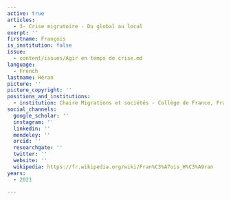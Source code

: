 ```yaml
---
active: true
articles:
  - 3- Crise migratoire - Du global au local
exerpt: ''
firstname: François
is_institution: false
issue:
  - content/issues/Agir en temps de crise.md
language:
  - French
lastname: Héran
picture: ''
picture_copyright: ''
positions_and_institutions:
  - institution: Chaire Migrations et sociétés - Collège de France, France
social_channels:
  google_scholar: ''
  instagram: ''
  linkedin: ''
  mendeley: ''
  orcid: ''
  researchgate: ''
  twitter: ''
  website: ''
  wikipedia: https://fr.wikipedia.org/wiki/Fran%C3%A7ois_H%C3%A9ran
years:
  - 2021

---
```

